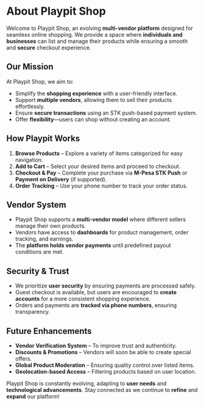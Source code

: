 # About Playpit Shop

Welcome to Playpit Shop, an evolving **multi-vendor platform** designed for seamless online shopping. We provide a space where **individuals and businesses** can list and manage their products while ensuring a smooth and **secure** checkout experience.

## Our Mission  
At Playpit Shop, we aim to:
- Simplify the **shopping experience** with a user-friendly interface.
- Support **multiple vendors**, allowing them to sell their products effortlessly.
- Ensure **secure transactions** using an STK push-based payment system.
- Offer **flexibility**—users can shop without creating an account.

## How Playpit Works  
1. **Browse Products** – Explore a variety of items categorized for easy navigation.  
2. **Add to Cart** – Select your desired items and proceed to checkout.  
3. **Checkout & Pay** – Complete your purchase via **M-Pesa STK Push** or **Payment on Delivery** (if supported).  
4. **Order Tracking** – Use your phone number to track your order status.  

## Vendor System  
- Playpit Shop supports a **multi-vendor model** where different sellers manage their own products.  
- Vendors have access to **dashboards** for product management, order tracking, and earnings.  
- The **platform holds vendor payments** until predefined payout conditions are met.  

## Security & Trust  
- We prioritize **user security** by ensuring payments are processed safely.  
- Guest checkout is available, but users are encouraged to **create accounts** for a more consistent shopping experience.  
- Orders and payments are **tracked via phone numbers**, ensuring transparency.  

## Future Enhancements  
- **Vendor Verification System** – To improve trust and authenticity.  
- **Discounts & Promotions** – Vendors will soon be able to create special offers.  
- **Global Product Moderation** – Ensuring quality control over listed items.  
- **Geolocation-based Access** – Filtering products based on user location.  

Playpit Shop is constantly evolving, adapting to **user needs** and **technological advancements**. Stay connected as we continue to **refine** and **expand** our platform!  
